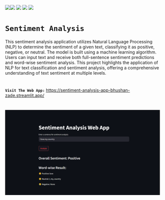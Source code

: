 <img src="https://img.shields.io/badge/build%20with-python-yellow"><img src="https://img.shields.io/badge/-machine%20learning-brightgreen">
<img src="https://img.shields.io/badge/-natural%20language%20processing-blue">
<img src="https://img.shields.io/badge/deployed%20in-Streamlit%20Cloud-blue">
<img src="https://img.shields.io/badge/domain-NLP%20&%20Text%20Analysis-orange">



# **`Sentiment Analysis`** 

This sentiment analysis application utilizes Natural Language Processing (NLP) to determine the sentiment of a given text, classifying it as positive, negative, or neutral. The model is built using a machine learning algorithm. Users can input text and receive both full-sentence sentiment predictions and word-wise sentiment analysis. This project highlights the application of NLP for text classification and sentiment analysis, offering a comprehensive understanding of text sentiment at multiple levels.


#




**`Visit The Web App:`** https://sentiment-analysis-app-bhushan-zade.streamlit.app/


#


<img align="" alt="coding" width="900" src= "https://github.com/bhushan-zade/sentiment-analysis-app/blob/master/Sentiment%20Analysis.png">


    
 

